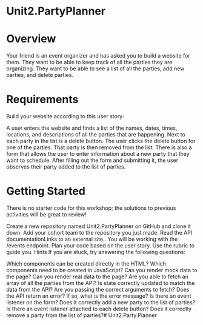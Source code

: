 # Unit2.PartyPlanner

# Overview
Your friend is an event organizer and has asked you to build a website for them. They want to be able to keep track of all the parties they are organizing. They want to be able to see a list of all the parties, add new parties, and delete parties.

# Requirements
Build your website according to this user story:

A user enters the website and finds a list of the names, dates, times, locations, and descriptions of all the parties that are happening.
Next to each party in the list is a delete button. The user clicks the delete button for one of the parties. That party is then removed from the list.
There is also a form that allows the user to enter information about a new party that they want to schedule. After filling out the form and submitting it, the user observes their party added to the list of parties.

# Getting Started
There is no starter code for this workshop; the solutions to previous activities will be great to review!

Create a new repository named Unit2.PartyPlanner on GitHub and clone it down.
Add your cohort team to the repository you just made.
Read the API documentationLinks to an external site.. You will be working with the /events endpoint.
Plan your code based on the user story. Use the rubric to guide you.
Hints
If you are stuck, try answering the following questions:

Which components can be created directly in the HTML? Which components need to be created in JavaScript?
Can you render mock data to the page?
Can you render real data to the page?
Are you able to fetch an array of all the parties from the API?
Is state correctly updated to match the data from the API?
Are you passing the correct arguments to fetch?
Does the API return an error? If so, what is the error message?
Is there an event listener on the form? Does it correctly add a new party to the list of parties?
Is there an event listener attached to each delete button? Does it correctly remove a party from the list of parties?# Unit2.Party.Planner
